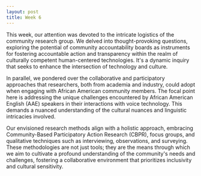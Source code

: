 ```yaml
---
layout: post
title: Week 6
---
```


This week, our attention was devoted to the intricate logistics of the community research group. We delved into thought-provoking questions, exploring the potential of community accountability boards as instruments for fostering accountable action and transparency within the realm of culturally competent human-centered technologies. It's a dynamic inquiry that seeks to enhance the intersection of technology and culture.

In parallel, we pondered over the collaborative and participatory approaches that researchers, both from academia and industry, could adopt when engaging with African American community members. The focal point here is addressing the unique challenges encountered by African American English (AAE) speakers in their interactions with voice technology. This demands a nuanced understanding of the cultural nuances and linguistic intricacies involved.

Our envisioned research methods align with a holistic approach, embracing Community-Based Participatory Action Research (CBPR), focus groups, and qualitative techniques such as interviewing, observations, and surveying. These methodologies are not just tools; they are the means through which we aim to cultivate a profound understanding of the community's needs and challenges, fostering a collaborative environment that prioritizes inclusivity and cultural sensitivity.
